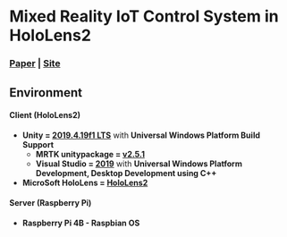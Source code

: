 # Mixed Reality IoT Control System in HoloLens2

### [Paper]() | [Site]()

## Environment

#### Client (HoloLens2)
- **Unity = [2019.4.19f1 LTS](https://unity3d.com/unity/qa/lts-releases)** with **Universal Windows Platform Build Support**
  - **MRTK unitypackage = [v2.5.1](https://microsoft.github.io/MixedRealityToolkit-Unity/version/releases/2.5.3/Documentation/usingupm.html)**
  - **Visual Studio = [2019](https://visualstudio.microsoft.com/vs/)** with **Universal Windows Platform Development, Desktop Development using C++**
- **MicroSoft HoloLens = [HoloLens2](https://www.microsoft.com/en-us/p/holoLens-2/91pnzzznzwcp/?activetab=pivot%3aoverviewtab)**

#### Server (Raspberry Pi)
- **Raspberry Pi 4B - Raspbian OS**

<!--
## Application

## Reference
-->
